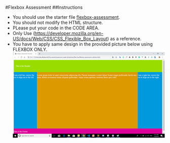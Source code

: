 #Flexbox Assessment
##Instructions
 - You should use the starter file [flexbox-assessment](flexbox-assessment.html).
 - You should not modify the HTML structure.
 - PLease put your code in the CODE AREA.
 - Only Use (https://developer.mozilla.org/en-US/docs/Web/CSS/CSS_Flexible_Box_Layout) as a reference.</li>
 - You have to apply same design in the provided picture below using FLEXBOX ONLY.
![Flexbox](img/flexbox.png)
 